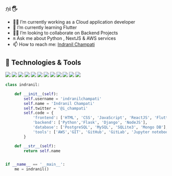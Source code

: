 ### ℌ𝔦 🖐️
<!--**indranilchampati/indranilchampati** is a ✨ _special_ ✨ repository because its `README.md` (this file) appears on your GitHub profile.

Here are some ideas to get you started:
-->
- 🙍‍♂️  I’m currently working as a Cloud application developer 
- 📓  I’m currently learning Flutter
- 🙇‍♂️	 I’m looking to collaborate on Backend Projects
- 🔛  Ask me about Python , NextJS & AWS services
- 📫  How to reach me: <a href="https://www.linkedin.com/in/indranilchampati/" target ="_blank" >Indranil Champati</a>

## 🔧 Technologies & Tools
![](https://img.shields.io/badge/OS-Linux-informational?style=flat&logo=linux&logoColor=white&color=2bbc8a)
![](https://img.shields.io/badge/Code-Python-informational?style=flat&logo=python&logoColor=white&color=2bbc8a)
![](https://img.shields.io/badge/Code-JavaScript-informational?style=flat&logo=javascript&logoColor=white&color=2bbc8a)
![](https://img.shields.io/badge/Code-C++-informational?style=flat&logo=C++&logoColor=white&color=2bbc8a)
![](https://img.shields.io/badge/Code-flutter-informational?style=flat&logo=flutter&logoColor=white&color=2bbc8a)
![](https://img.shields.io/badge/Code-React-informational?style=flat&logo=flutter&logoColor=white&color=2bbc8a)
![](https://img.shields.io/badge/Shell-Bash-informational?style=flat&logo=gnu-bash&logoColor=white&color=2bbc8a)
![](https://img.shields.io/badge/Tools-MongoDB-informational?style=flat&logo=MongoDB&logoColor=white&color=2bbc8a)
![](https://img.shields.io/badge/Tools-PostgreSQL-informational?style=flat&logo=postgresql&logoColor=white&color=2bbc8a)
![](https://img.shields.io/badge/Tools-Postman-informational?style=flat&logo=Postman&logoColor=white&color=2bbc8a)
![](https://img.shields.io/badge/Tools-GitHub-informational?style=flat&logo=github&logoColor=white&color=2bbc8a)
![](https://img.shields.io/badge/Tools-AWS-informational?style=flat&logo=AWS&logoColor=white&color=2bbc8a)


```python
class indranil:

    def __init__(self):
        self.username = 'indranilchampati'
        self.name = 'Indranil Champati'
        self.twitter = '@i_champati'
        self.code = {
            'frontend': ['HTML', 'CSS', 'JavaScript', 'ReactJS', 'Flutter','Angular', 'Boostrap'],
            'backend': ['Python','Flask', 'Django', 'NodeJS'],
            'database': ['PostgreSQL', 'MySQL', 'SQLite3', 'Mongo DB'],
            'tools': ['AWS','GIT', 'GitHub', 'GitLab', 'Jupyter notebook']
        }

    def __str__(self):
        return self.name


if __name__ == '__main__':
    me = indranil()


```
